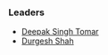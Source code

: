 ### Leaders
* [Deepak Singh Tomar](mailto:deepak.tomar@owasp.org)
* [Durgesh Shah](mailto:durgesh.shah@owasp.org)
